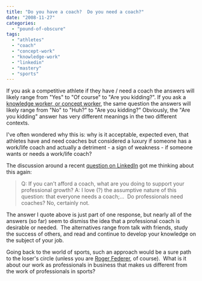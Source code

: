 ```yaml
---
title: "Do you have a coach?  Do you need a coach?"
date: "2008-11-27"
categories: 
  - "pound-of-obscure"
tags: 
  - "athletes"
  - "coach"
  - "concept-work"
  - "knowledge-work"
  - "linkedin"
  - "mastery"
  - "sports"
---
```


If you ask a competitive athlete if they have / need a coach the answers will likely range from "Yes" to "Of course" to "Are you kidding?". If you ask a [knowledge worker, or concept worker](http://blog.gbrettmiller.com/from-knowledge-work-to-concept-work/), the same question the answers will likely range from "No" to "Huh?" to "Are you kidding?" Obviously, the "Are you kidding" answer has very different meanings in the two different contexts.

I've often wondered why this is: why is it acceptable, expected even, that athletes have and need coaches but considered a luxury if someone has a work/life coach and actually a detriment - a sign of weakness - if someone wants or needs a work/life coach?

The discussion around a recent [question on LinkedIn](http://www.linkedin.com/answers/professional-development/career-management/PRO_CMA/372291-335943?browseIdx=3&sik=1227617981509&goback=.abq_1_1227617981509_n_o_PRO) got me thinking about this again:

> Q: If you can't afford a coach, what are you doing to support your professional growth? A: I love (?) the assumptive nature of this question: that everyone needs a coach;...  Do professionals need coaches? No, certainly not.

The answer I quote above is just part of one response, but nearly all of the answers (so far) seem to dismiss the idea that a professional coach is desirable or needed.  The alternatives range from talk with friends, study the success of others, and read and continue to develop your knowledge on the subject of your job.

Going back to the world of sports, such an approach would be a sure path to the loser's circle (unless you are [Roger Federer](http://en.wikipedia.org/wiki/Roger_Federer#2004), of course).  What is it about our work as professionals in business that makes us different from the work of professionals in sports?
